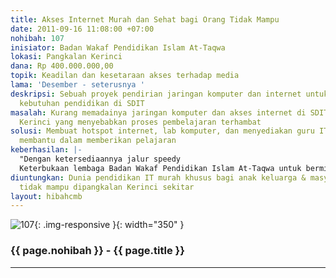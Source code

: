 ```yaml
---
title: Akses Internet Murah dan Sehat bagi Orang Tidak Mampu
date: 2011-09-16 11:08:00 +07:00
nohibah: 107
inisiator: Badan Wakaf Pendidikan Islam At-Taqwa
lokasi: Pangkalan Kerinci
dana: Rp 400.000.000,00
topik: Keadilan dan kesetaraan akses terhadap media
lama: 'Desember - seterusnya '
deskripsi: Sebuah proyek pendirian jaringan komputer dan internet untuk menunjang
  kebutuhan pendidikan di SDIT
masalah: Kurang memadainya jaringan komputer dan akses internet di SDIT, Pangkalan
  Kerinci yang menyebabkan proses pembelajaran terhambat
solusi: Membuat hotspot internet, lab komputer, dan menyediakan guru IT yang sukarela
  membantu dalam memberikan pelajaran
keberhasilan: |-
  "Dengan ketersediaannya jalur speedy
  Keterbukaan lembaga Badan Wakaf Pendidikan Islam At-Taqwa untuk bermitra, mudahnya membangun kerja sama dengan LPZIS setempat, adanya lahan masyakarat yang bisa diajak kerjasama tanah/lokasinya untuk dijadikan pondok IT, meminta dukungan Kepala daerah setempat, banyaknya masyarakat yang kurang mampu dalam hal tehnologi yang mengimpikan Akses INTERNET MURAH, cepat dan tidak ribet"
diuntungkan: Dunia pendidikan IT murah khusus bagi anak keluarga & masyarakat yang
  tidak mampu dipangkalan Kerinci sekitar
layout: hibahcmb
---
```


![107](/static/img/hibahcmb/107.png){: .img-responsive }{: width="350" }

### {{ page.nohibah }} - {{ page.title }}

---
